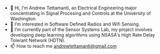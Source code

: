 
- 👋 Hi, I’m Andrew Tettamanti, an Electrical Engineering major concentrating in Signal Procesing and Controls at the University of Washington. 
- 👀 I’m interested in Software Defined Radios and Wifi Sensing.
- 🌱 I’m currently part of the Sensor Systems Lab, my project involves developing deep learning algorithms using NSASA's High Rate Delay Tolerant Network (HDTN).
- 📫 How to reach me andrewtettamanti@gmail.com

<!---
andrewtettamanti/andrewtettamanti is a ✨ special ✨ repository because its `README.md` (this file) appears on your GitHub profile.
You can click the Preview link to take a look at your changes.
--->

